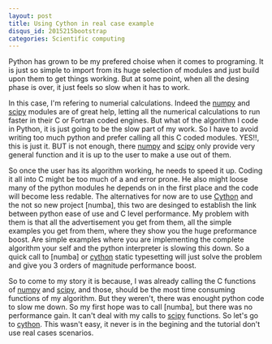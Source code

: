 ```yaml
---
layout: post
title: Using Cython in real case example
disqus_id: 2015215bootstrap
categories: Scientific computing
---
```


Python has grown to be my prefered choise when it comes to programing.
It is just so simple to import from its huge selection of modules and
just build upon them to get things working. But at some point, when all
the desing phase is over, it just feels so slow when it has to work.

In this case, I'm refering to numerial calculations. Indeed the [numpy]
and [scipy] modules are of great help, letting all the numerical calculations
to run faster in their C or Fortran coded engines. But what of the
algorithm I code in Python, it is just going to be the slow part of
my work. So I have to avoid writing too much python and prefer calling
all this C coded modules. YES!!, this is just it. BUT is not enough, there
[numpy] and [scipy] only provide very general function and it is up to
the user to make a use out of them.

So once the user has its algorithm working, he needs to speed it up. Coding
it all into C might be too much of a <hassel> and error prone. He also might
loose many of the python modules he depends on in the first place and the
code will become less redable. The alternatives for now are to use [Cython]
and the not so new project [numba], this two are desinged to establish
the link between python ease of use and C level performance. My problem with
them is that all the advertisement you get from them, all the simple examples
you get from them, where they show you the huge preformance boost. Are
simple examples where you are implementing the complete algorithm your
self and the python interpreter is slowing this down. So a quick call
to [numba] or [cython] static typesetting will just solve the problem
and give you 3 orders of magnitude performance boost.

So to come to my story it is because, I was already calling the C functions
of [numpy] and [scipy], and those, should be the most time consuming
functions of my algorithm. But they weren't, there was enought python code
to slow me down. So my first hope was to call [numba], but there was no
performance gain. It can't deal with my calls to [scipy] functions. So
let's go to [cython]. This wasn't easy, it never is in the begining and
the tutorial don't use real cases scenarios.



[numpy]: http
[scipy]: http
[cython]:
[numba]:
